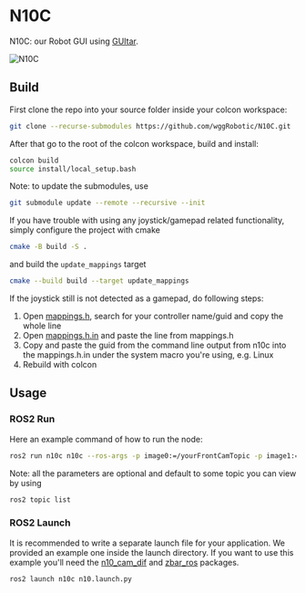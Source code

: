 # N10C 

N10C: our Robot GUI using [GUItar](https://github.com/Scriptor25/GUItar).

![N10C](https://github.com/wggRobotic/N10C/assets/123776648/4eff2922-9cdc-476f-9868-ce21768795a4)

## Build

First clone the repo into your source folder inside your colcon workspace:

```bash
git clone --recurse-submodules https://github.com/wggRobotic/N10C.git
```

After that go to the root of the colcon workspace, build and install:

```bash
colcon build
source install/local_setup.bash
```

Note: to update the submodules, use

```bash
git submodule update --remote --recursive --init
```

If you have trouble with using any joystick/gamepad related functionality, simply configure the project with cmake

```bash
cmake -B build -S .
```

and build the ```update_mappings``` target

```bash
cmake --build build --target update_mappings
```

If the joystick still is not detected as a gamepad, do following steps:

1. Open [mappings.h](deps/GUItar/Dependencies/GLFW/src/mappings.h), search for your controller name/guid and copy the whole line
2. Open [mappings.h.in](deps/GUItar/Dependencies/GLFW/src/mappings.h.in) and paste the line from mappings.h
3. Copy and paste the guid from the command line output from n10c into the mappings.h.in under the system macro you're using, e.g. Linux
4. Rebuild with colcon

## Usage

### ROS2 Run

Here an example command of how to run the node:

```bash 
ros2 run n10c n10c --ros-args -p image0:=/yourFrontCamTopic -p image1:=/yourRearCamTopic -p image2:=/yourMotionCaptureTopic -p image3:=/yourDepthCamTopic -p twist:=/yourTwistTopic -p barcode:=/yourBarcodeMsgsTopic -p enable:=/yourActivatingService
```

Note: all the parameters are optional and default to some topic you can view by using 

```bash
ros2 topic list
```

### ROS2 Launch

It is recommended to write a separate launch file for your application. We provided an example one inside the launch directory. If you want to use this example you'll need the [n10_cam_dif](https://github.com/wggRobotic/N10-CAM-DIF) and [zbar_ros](https://github.com/ros-drivers/zbar_ros) packages.

```bash
ros2 launch n10c n10.launch.py
```
